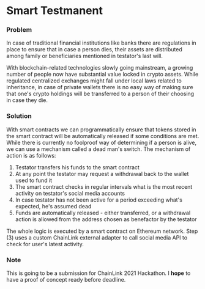 # Smart Testmanent

### Problem
In case of traditional financial institutions like banks there are regulations in place to ensure that in case a person dies, their assets are distributed among family or beneficiaries mentioned in testator's last will.

With blockchain-related technologies slowly going mainstream, a growing number of people now have substantial value locked in crypto assets. While regulated centralized exchanges might fall under local laws related to inheritance, in case of private wallets there is no easy way of making sure that one's crypto holdings will be transferred to a person of their choosing in case they die.

### Solution
With smart contracts we can programmatically ensure that tokens stored in the smart contract will be automatically released if some conditions are met. While there is currently no foolproof way of determining if a person is alive, we can use a mechanism called a dead man's switch. The mechanism of action is as follows:
1. Testator transfers his funds to the smart contract
2. At any point the testator may request a withdrawal back to the wallet used to fund it
3. The smart contract checks in regular intervals what is the most recent activity on testator's social media accounts
4. In case testator has not been active for a period exceeding what's expected, he's assumed dead
5. Funds are automatically released - either transferred, or a withdrawal action is allowed from the address chosen as benefactor by the testator

The whole logic is executed by a smart contract on Ethereum network. Step (3) uses a custom ChainLink external adapter to call social media API to check for user's latest activity.

### Note
This is going to be a submission for ChainLink 2021 Hackathon. I **hope** to have a proof of concept ready before deadline.
